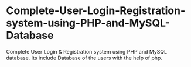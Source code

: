 # Complete-User-Login-Registration-system-using-PHP-and-MySQL-Database
Complete User Login &amp; Registration system using PHP and MySQL database. Its include Database of the users with the help of php.
